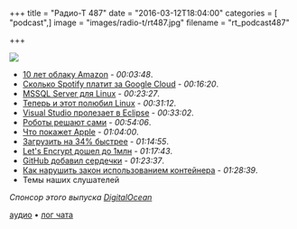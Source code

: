 +++
title = "Радио-Т 487"
date = "2016-03-12T18:04:00"
categories = [ "podcast",]
image = "images/radio-t/rt487.jpg"
filename = "rt_podcast487"

+++

![](https://radio-t.com/images/radio-t/rt487.jpg)

- [10 лет облаку Amazon](http://fortune.com/2016/03/11/amazon-cloud-turns-10/) - *00:03:48*.
- [Сколько Spotify платит за Google Cloud](https://medium.com/@davidmytton/how-much-is-spotify-paying-google-cloud-ebb3bf180f15) - *00:16:20*.
- [MSSQL Server для Linux](http://blogs.microsoft.com/blog/2016/03/07/announcing-sql-server-on-linux/) - *00:23:27*.
- [Теперь и этот полюбил Linux](http://www.zdnet.com/article/ballmer-i-may-have-called-linux-a-cancer-but-now-i-love-it/) - *00:31:12*.
- [Visual Studio пролезает в Eclipse](http://www.zdnet.com/article/microsoft-integrates-visual-studio-with-open-source-eclipse-ide/) - *00:33:02*.
- [Роботы решают сами](http://www.nbcnews.com/tech/tech-news/amazon-s-alexa-went-bonkers-reset-user-s-thermostat-n536651) - *00:54:06*.
- [Что покажет Apple](http://mashable.com/2016/03/11/apple-iphone-se-faq/) - *01:04:00*.
- [Загрузить на 34% быстрее](http://mashable.com/2016/03/09/mit-faster-web-pages/) - *01:14:55*.
- [Let's Encrypt дошел до 1млн](https://www.eff.org/deeplinks/2016/03/lets-encrypt-has-issued-million-certificates) - *01:17:43*.
- [GitHub добавил сердечки](https://github.com/blog/2119-add-reactions-to-pull-requests-issues-and-comments) - *01:23:37*.
- [Как нарушить закон использованием контейнера](http://blog.takipi.com/running-java-on-docker-youre-breaking-the-law/) - *01:28:39*.
- Темы наших слушателей

_Спонсор этого выпуска [DigitalOcean](https://do.co/radiot)_

[аудио](https://cdn.radio-t.com/rt_podcast487.mp3) • [лог чата](http://chat.radio-t.com/logs/radio-t-487.html)
<audio src="https://cdn.radio-t.com/rt_podcast487.mp3" preload="none"></audio>
